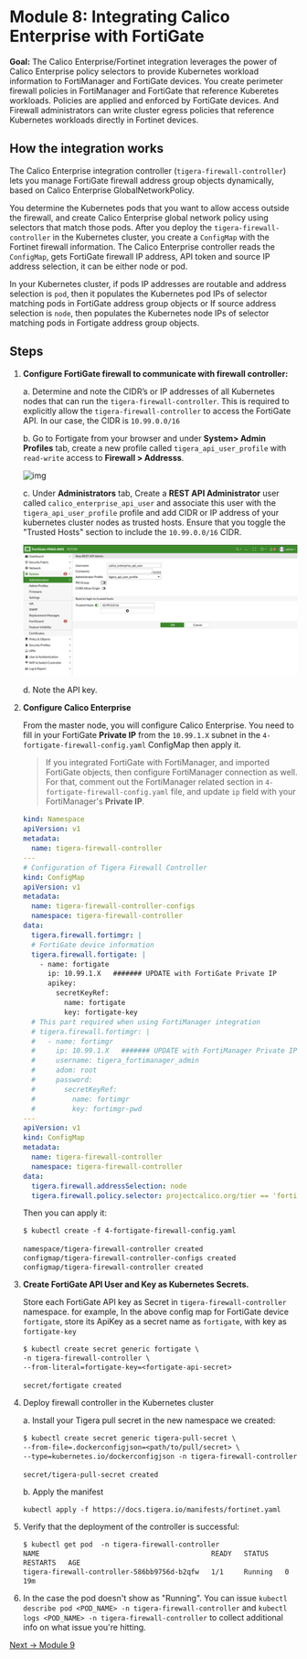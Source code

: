 # Module 8: Integrating Calico Enterprise with FortiGate

**Goal:**  The Calico Enterprise/Fortinet integration leverages the power of Calico Enterprise policy selectors to provide Kubernetes workload information to FortiManager and FortiGate devices. You create perimeter firewall policies in FortiManager and FortiGate that reference Kuberetes workloads. Policies are applied and enforced by FortiGate devices. And Firewall administrators can write cluster egress policies that reference Kubernetes workloads directly in Fortinet devices.

## How the integration works

The Calico Enterprise integration controller (`tigera-firewall-controller`) lets you manage FortiGate firewall address group objects dynamically, based on Calico Enterprise GlobalNetworkPolicy.

You determine the Kubernetes pods that you want to allow access outside the firewall, and create Calico Enterprise global network policy using selectors that match those pods. After you deploy the `tigera-firewall-controller` in the Kubernetes cluster, you create a `ConfigMap` with the Fortinet firewall information. The Calico Enterprise controller reads the `ConfigMap`, gets FortiGate firewall IP address, API token and source IP address selection, it can be either node or pod.

In your Kubernetes cluster, if pods IP addresses are routable and address selection is `pod`, then it populates the Kubernetes pod IPs of selector matching pods in FortiGate address group objects or
If source address selection is `node`, then populates the Kubernetes node IPs of selector matching pods in Fortigate address group objects.

## Steps

1. **Configure FortiGate firewall to communicate with firewall controller:**

    a. Determine and note the CIDR’s or IP addresses of all Kubernetes nodes that can run the `tigera-firewall-controller`. This is required to explicitly allow the `tigera-firewall-controller` to access the FortiGate API. In our case, the CIDR is `10.99.0.0/16`

    b. Go to Fortigate from your browser and under **System> Admin Profiles**  tab, create a new profile called `tigera_api_user_profile` with `read-write` access to **Firewall > Addresss**.

      ![img](../img/fortigate-profile.png)

    c. Under **Administrators** tab,  Create a **REST API Administrator** user called `calico_enterprise_api_user` and associate this user with the `tigera_api_user_profile` profile and add CIDR or IP address of your kubernetes cluster nodes as trusted hosts. Ensure that you toggle the "Trusted Hosts" section to include the `10.99.0.0/16` CIDR.

    ![img](../img/fortigate-user.png)

    d. Note the API key.

2. **Configure Calico Enterprise**

    From the master node, you will configure Calico Enterprise. You need to fill in your FortiGate **Private IP** from the `10.99.1.X` subnet in the `4-fortigate-firewall-config.yaml` ConfigMap then apply it.

    >If you integrated FortiGate with FortiManager, and imported FortiGate objects, then configure FortiManager connection as well. For that, comment out the FortiManager related section in `4-fortigate-firewall-config.yaml` file, and update `ip` field with your FortiManager's **Private IP**.

    ```yaml
    kind: Namespace
    apiVersion: v1
    metadata:
      name: tigera-firewall-controller
    ---
    # Configuration of Tigera Firewall Controller
    kind: ConfigMap
    apiVersion: v1
    metadata:
      name: tigera-firewall-controller-configs
      namespace: tigera-firewall-controller
    data:
      tigera.firewall.fortimgr: |
      # FortiGate device information
      tigera.firewall.fortigate: |
        - name: fortigate
          ip: 10.99.1.X   ####### UPDATE with FortiGate Private IP
          apikey:
            secretKeyRef:
              name: fortigate
              key: fortigate-key
      # This part required when using FortiManager integration
      # tigera.firewall.fortimgr: |
      #   - name: fortimgr
      #     ip: 10.99.1.X   ####### UPDATE with FortiManager Private IP
      #     username: tigera_fortimanager_admin
      #     adom: root
      #     password:
      #       secretKeyRef:
      #         name: fortimgr
      #         key: fortimgr-pwd
    ---
    apiVersion: v1
    kind: ConfigMap
    metadata:
      name: tigera-firewall-controller
      namespace: tigera-firewall-controller
    data:
      tigera.firewall.addressSelection: node
      tigera.firewall.policy.selector: projectcalico.org/tier == 'fortigate'
    ```

    Then you can apply it:

    ```
    $ kubectl create -f 4-fortigate-firewall-config.yaml

    namespace/tigera-firewall-controller created
    configmap/tigera-firewall-controller-configs created
    configmap/tigera-firewall-controller created
    ```

3. **Create FortiGate API User and Key as Kubernetes Secrets.**

    Store each FortiGate API key as Secret in `tigera-firewall-controller` namespace.
    for example, In the above config map for FortiGate device `fortigate`, store its ApiKey as a secret name as `fortigate`, with key as `fortigate-key`

    ```
    $ kubectl create secret generic fortigate \
    -n tigera-firewall-controller \
    --from-literal=fortigate-key=<fortigate-api-secret>

    secret/fortigate created
    ```

4. Deploy firewall controller in the Kubernetes cluster

    a. Install your Tigera pull secret in the new namespace we created:

    ```
    $ kubectl create secret generic tigera-pull-secret \
    --from-file=.dockerconfigjson=<path/to/pull/secret> \
    --type=kubernetes.io/dockerconfigjson -n tigera-firewall-controller

    secret/tigera-pull-secret created
    ```

    b. Apply the manifest

    ```
    kubectl apply -f https://docs.tigera.io/manifests/fortinet.yaml
    ```

5. Verify that the deployment of the controller is successful:

    ```
    $ kubectl get pod  -n tigera-firewall-controller
    NAME                                          READY   STATUS    RESTARTS   AGE
    tigera-firewall-controller-586bb9756d-b2qfw   1/1     Running   0          19m
    ```

6. In the case the pod doesn't show as "Running". You can issue `kubectl describe pod <POD_NAME> -n tigera-firewall-controller` and `kubectl logs <POD_NAME> -n tigera-firewall-controller` to collect additional info on what issue you're hitting.

[Next -> Module 9](../modules/deploy-app-0.md)
